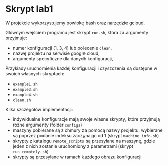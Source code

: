 # Skrypt lab1

W projekcie wykorzystujemy powłokę bash oraz narzędzie gcloud.

Głównym wejściem programu jest skrypt `run.sh`, która za argumenty przyjmuje:
- numer konfiguracji (1, 3, 4) lub polecenie `clean`,
- nazwę projektu na serwisie google cloud,
- argumenty specyficzne dla danych konfiguracji,

Przykłady uruchomienia każdej konfiguracji i czyszczenia są dostępne w swoich własnych skryptach:
- `example1.sh`
- `example3.sh`
- `example4.sh`
- `clean.sh`

Kilka szczegółów implementacji:
- indywidualne konfiguracje mają swoje własne skrypty, które przyjmują różne argumenty (folder `configs`)
- maszyny pobierane są z chmury za pomocą nazwy projektu, wybierane są poprzez podanie indeksu zaczynając od 1 (skrypt `machine_info.sh`)
- skrypty z katalogu `remote_scripts` są przesyłane na maszynę, gdzie jeden z nich zostanie uruchomiony z parametrami (skrypt `run_remotely.sh`)
- skrypty są przesyłane w ramach każdego obrazu konfiguracji
